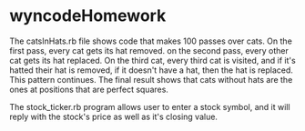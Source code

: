 # wyncodeHomework
The catsInHats.rb file shows code that makes 100 passes over cats. On the first pass, every cat gets its hat removed. 
on the second pass, every other cat gets its hat replaced. On the third cat, every third cat is visited, and if it's hatted
their hat is removed, if it doesn't have a hat, then the hat is replaced. This pattern continues. The final result
shows that cats without hats are the ones at positions that are perfect squares.

The stock_ticker.rb program allows user to enter a stock symbol, and it will reply with the stock's price as well as it's closing 
value.
